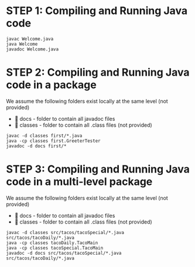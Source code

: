 # STEP 1: Compiling and Running Java code

```
javac Welcome.java
java Welcome
javadoc Welcome.java
```

# STEP 2: Compiling and Running Java code in a package
We assume the following folders exist locally at the same level (not provided)
* :scroll: docs - folder to contain all javadoc files
* :dash: classes - folder to contain all .class files (not provided)

```
javac -d classes first/*.java
java -cp classes first.GreeterTester
javadoc -d docs first/*
```

# STEP 3: Compiling and Running Java code in a multi-level package
We assume the following folders exist locally at the same level (not provided)
* :scroll: docs - folder to contain all javadoc files
* :dash: classes - folder to contain all .class files (not provided)

```
javac -d classes src/tacos/tacoSpecial/*.java src/tacos/tacoDaily/*.java
java -cp classes tacoDaily.TacoMain
java -cp classes tacoSpecial.TacoMain
javadoc -d docs src/tacos/tacoSpecial/*.java src/tacos/tacoDaily/*.java
```